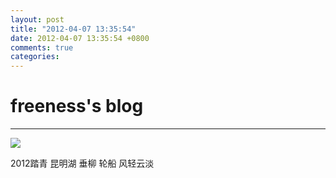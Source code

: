 ```yaml
---
layout: post
title: "2012-04-07 13:35:54"
date: 2012-04-07 13:35:54 +0800
comments: true
categories: 
---
```


# freeness's blog

----------

![](http://okqmqrbgo.bkt.clouddn.com/201204071335541.jpg)

>
2012踏青 昆明湖 垂柳 轮船 风轻云淡